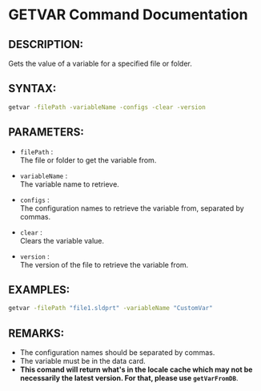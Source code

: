 # GETVAR Command Documentation

## DESCRIPTION:
Gets the value of a variable for a specified file or folder.

## SYNTAX:
```bash
getvar -filePath -variableName -configs -clear -version
```
## PARAMETERS:
- `filePath` :  
  The file or folder to get the variable from.

- `variableName` :  
  The variable name to retrieve.

- `configs` :  
  The configuration names to retrieve the variable from, separated by commas.

- `clear` :  
  Clears the variable value.

- `version` :  
  The version of the file to retrieve the variable from.

## EXAMPLES:
```bash
getvar -filePath "file1.sldprt" -variableName "CustomVar"
```
## REMARKS:
- The configuration names should be separated by commas.
- The variable must be in the data card.
- **This comand will return what's in the locale cache which may not be necessarily the latest version. For that, please use `getVarFromDB`**.